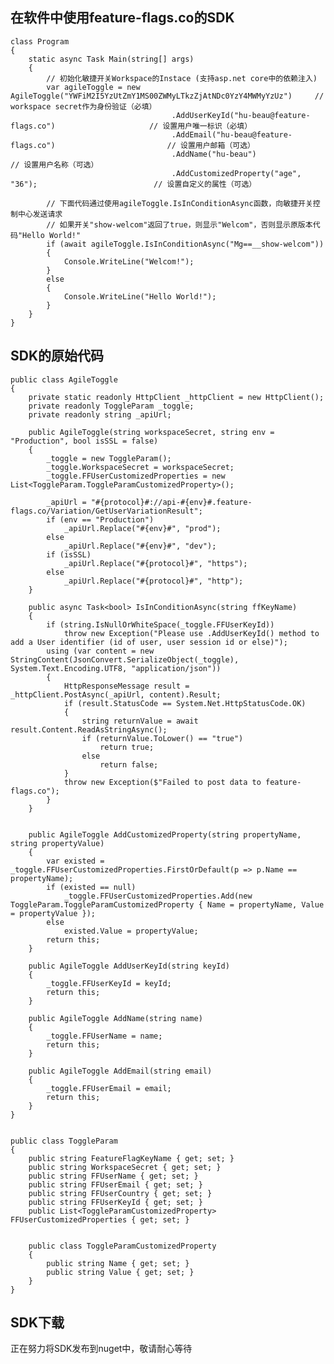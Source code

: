 

## 在软件中使用feature-flags.co的SDK


    class Program
    {
        static async Task Main(string[] args)
        {
            // 初始化敏捷开关Workspace的Instace (支持asp.net core中的依赖注入)
            var agileToggle = new AgileToggle("YWFiM2I5YzUtZmY1MS00ZWMyLTkzZjAtNDc0YzY4MWMyYzUz")     // workspace secret作为身份验证（必填）
                                        .AddUserKeyId("hu-beau@feature-flags.co")                     // 设置用户唯一标识（必填）
                                        .AddEmail("hu-beau@feature-flags.co")                         // 设置用户邮箱（可选）
                                        .AddName("hu-beau")                                           // 设置用户名称（可选）
                                        .AddCustomizedProperty("age", "36");                          // 设置自定义的属性（可选）

            // 下面代码通过使用agileToggle.IsInConditionAsync函数，向敏捷开关控制中心发送请求
            // 如果开关"show-welcom"返回了true，则显示"Welcom"，否则显示原版本代码"Hello World!"
            if (await agileToggle.IsInConditionAsync("Mg==__show-welcom"))
            {
                Console.WriteLine("Welcom!");
            }
            else
            {
                Console.WriteLine("Hello World!");
            }
        }
    }


## SDK的原始代码 

    public class AgileToggle
    {
        private static readonly HttpClient _httpClient = new HttpClient();
        private readonly ToggleParam _toggle;
        private readonly string _apiUrl;

        public AgileToggle(string workspaceSecret, string env = "Production", bool isSSL = false)
        {
            _toggle = new ToggleParam();
            _toggle.WorkspaceSecret = workspaceSecret;
            _toggle.FFUserCustomizedProperties = new List<ToggleParam.ToggleParamCustomizedProperty>();

            _apiUrl = "#{protocol}#://api-#{env}#.feature-flags.co/Variation/GetUserVariationResult";
            if (env == "Production")
                _apiUrl.Replace("#{env}#", "prod");
            else
                _apiUrl.Replace("#{env}#", "dev");
            if (isSSL)
                _apiUrl.Replace("#{protocol}#", "https");
            else
                _apiUrl.Replace("#{protocol}#", "http");
        }

        public async Task<bool> IsInConditionAsync(string ffKeyName)
        {
            if (string.IsNullOrWhiteSpace(_toggle.FFUserKeyId))
                throw new Exception("Please use .AddUserKeyId() method to add a User identifier (id of user, user session id or else)");
            using (var content = new StringContent(JsonConvert.SerializeObject(_toggle), System.Text.Encoding.UTF8, "application/json"))
            {
                HttpResponseMessage result = _httpClient.PostAsync(_apiUrl, content).Result;
                if (result.StatusCode == System.Net.HttpStatusCode.OK)
                {
                    string returnValue = await result.Content.ReadAsStringAsync();
                    if (returnValue.ToLower() == "true")
                        return true;
                    else
                        return false;
                }
                throw new Exception($"Failed to post data to feature-flags.co");
            }
        }


        public AgileToggle AddCustomizedProperty(string propertyName, string propertyValue)
        {
            var existed = _toggle.FFUserCustomizedProperties.FirstOrDefault(p => p.Name == propertyName);
            if (existed == null)
                _toggle.FFUserCustomizedProperties.Add(new ToggleParam.ToggleParamCustomizedProperty { Name = propertyName, Value = propertyValue });
            else
                existed.Value = propertyValue;
            return this;
        }

        public AgileToggle AddUserKeyId(string keyId)
        {
            _toggle.FFUserKeyId = keyId;
            return this;
        }

        public AgileToggle AddName(string name)
        {
            _toggle.FFUserName = name;
            return this;
        }

        public AgileToggle AddEmail(string email)
        {
            _toggle.FFUserEmail = email;
            return this;
        }
    }


    public class ToggleParam
    {
        public string FeatureFlagKeyName { get; set; }
        public string WorkspaceSecret { get; set; }
        public string FFUserName { get; set; }
        public string FFUserEmail { get; set; }
        public string FFUserCountry { get; set; }
        public string FFUserKeyId { get; set; }
        public List<ToggleParamCustomizedProperty> FFUserCustomizedProperties { get; set; }


        public class ToggleParamCustomizedProperty
        {
            public string Name { get; set; }
            public string Value { get; set; }
        }
    }


## SDK下载

正在努力将SDK发布到nuget中，敬请耐心等待
